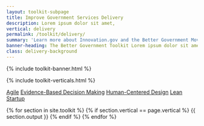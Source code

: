 ```yaml
---
layout: toolkit-subpage
title: Improve Government Services Delivery
description: Lorem ipsum dolor sit amet,
vertical: delivery
permalink: /toolkit/delivery/
summary: 'Learn more about Innovation.gov and the Better Government Movement'
banner-heading: The Better Government Toolkit Lorem ipsum dolor sit amet, consectetur adipiscing. 
class: delivery-background
---
```


{% include toolkit-banner.html %}


{% include toolkit-verticals.html %}


<div class="delivery-background toolkit-button-group">
	<div class="usa-grid">
	<a class="usa-button" href="#agile">Agile</a>
	<a class="usa-button" href="#decision-making">Evidence-Based Decision Making</a>
	<a class="usa-button" href="#human-centered">Human-Centered Design</a>
	<a class="usa-button" href="#lean">Lean Startup</a>
	</div>
</div>

{% for section in site.toolkit %}
{% if section.vertical == page.vertical %}
{{ section.output }}
{% endif %}
{% endfor %}